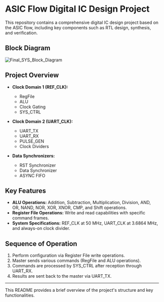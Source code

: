 # ASIC Flow Digital IC Design Project

This repository contains a comprehensive digital IC design project based on the ASIC flow, including key components such as RTL design, synthesis, and verification.

## Block Diagram
![Final_SYS_Block_Diagram](https://github.com/user-attachments/assets/0b613801-0efb-43ed-a6f8-789bda7c86f0)

## Project Overview

- **Clock Domain 1 (REF_CLK):**
  - RegFile
  - ALU
  - Clock Gating
  - SYS_CTRL

- **Clock Domain 2 (UART_CLK):**
  - UART_TX
  - UART_RX
  - PULSE_GEN
  - Clock Dividers

- **Data Synchronizers:**
  - RST Synchronizer
  - Data Synchronizer
  - ASYNC FIFO

## Key Features

- **ALU Operations:** Addition, Subtraction, Multiplication, Division, AND, OR, NAND, NOR, XOR, XNOR, CMP, and Shift operations.
- **Register File Operations:** Write and read capabilities with specific command frames.
- **System Specifications:** REF_CLK at 50 MHz, UART_CLK at 3.6864 MHz, and always-on clock divider.

## Sequence of Operation

1. Perform configuration via Register File write operations.
2. Master sends various commands (RegFile and ALU operations).
3. Commands are processed by SYS_CTRL after reception through UART_RX.
4. Results are sent back to the master via UART_TX.

---

This README provides a brief overview of the project's structure and key functionalities.
